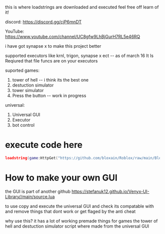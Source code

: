 this is where loadstrings are downloaded and executed feel free off learn of it!

discord: https://discord.gg/cjP6mnDT

YouTube: https://www.youtube.com/channel/UC8gfw9LhBjGurH7RL5e46RQ

i have got synapse x to make this project better

supported executors like krnl, trigon, synapse x ect -- as of march 16 It Is Reqiured that file funcs are on your executors

suported games:

1. tower of hell -- i think its the best one
2. destuction simulator
3. tower simulator
4. Press the button -- work in progress

universal:

1. Universal GUI
2. Executor
3. bot control

# execute code here

```lua
loadstring(game:HttpGet("https://github.com/bloxain/Roblox/raw/main/Bloxhub.Lua"))()
```
# How to make your own GUI


the GUI is part of another github https://stefanuk12.github.io/Venyx-UI-Library//main/source.lua

to use copy and execute the universal GUI and check its compatable with and remove things that dont work or get flaged by the anti cheat

why use this?
it has a lot of working premade things for games the tower of hell and destuction simulator script where made from the universal GUI
